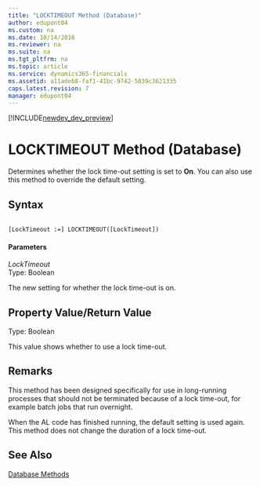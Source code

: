 ```yaml
---
title: "LOCKTIMEOUT Method (Database)"
author: edupont04
ms.custom: na
ms.date: 10/14/2016
ms.reviewer: na
ms.suite: na
ms.tgt_pltfrm: na
ms.topic: article
ms.service: dynamics365-financials
ms.assetid: a11adeb8-faf1-41bc-9742-5039c3621335
caps.latest.revision: 7
manager: edupont04
---
```


[!INCLUDE[newdev_dev_preview](../includes/newdev_dev_preview.md)]

# LOCKTIMEOUT Method (Database)
Determines whether the lock time-out setting is set to **On**. You can also use this method to override the default setting.  

## Syntax  

```  

[LockTimeout :=] LOCKTIMEOUT([LockTimeout])  
```  

#### Parameters  
 *LockTimeout*  
 Type: Boolean  

 The new setting for whether the lock time-out is on.  

## Property Value/Return Value  
 Type: Boolean  

 This value shows whether to use a lock time-out.  

## Remarks  
 This method has been designed specifically for use in long-running processes that should not be terminated because of a lock time-out, for example batch jobs that run overnight.  

When the AL code has finished running, the default setting is used again. This method does not change the duration of a lock time-out.  

## See Also  
 [Database Methods](devenv-database-methods.md)
